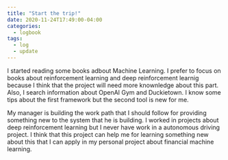 ```yaml
---
title: "Start the trip!"
date: 2020-11-24T17:49:00-04:00
categories:
  - logbook
tags:
  - log
  - update
---
```


I started reading some books adbout Machine Learning. I prefer to focus on books about reinforcement learning and deep reinforcement learnig because I think that the project will need more knownledge about this part. Also, I search information about OpenAI Gym and Duckietown. I know some tips about the first framework but the second tool is new for me.

My manager is building the work path that I should follow for providing something new to the system that he is building. I worked in projects about deep reinforcement learning but I never have work in a autonomous driving project. I think that this project can help me for learning something new about this that I can apply in my personal project about financial machine learning.